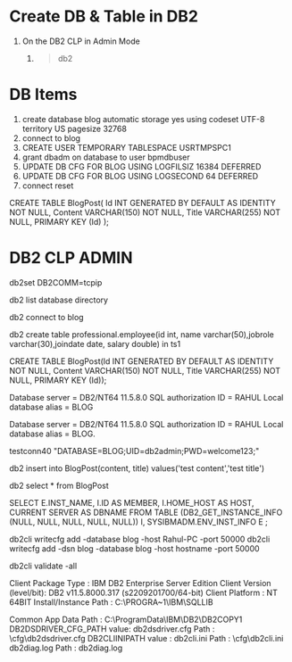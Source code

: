 

# Create DB & Table in DB2 

   
1. On the DB2 CLP in Admin Mode
   1. > db2

# DB Items
1. create database blog automatic storage yes using codeset UTF-8 territory US pagesize 32768 
2. connect to blog
3. CREATE USER TEMPORARY TABLESPACE USRTMPSPC1
4. grant dbadm on database to user bpmdbuser
5. UPDATE DB CFG FOR BLOG USING LOGFILSIZ 16384 DEFERRED
6. UPDATE DB CFG FOR BLOG USING LOGSECOND 64 DEFERRED
7. connect reset


CREATE TABLE BlogPost(
	Id INT GENERATED BY DEFAULT AS IDENTITY NOT NULL,
	Content VARCHAR(150) NOT NULL,
	Title VARCHAR(255) NOT NULL,
	PRIMARY KEY (Id)
);

# DB2 CLP ADMIN

db2set DB2COMM=tcpip

db2 list database directory

db2 connect to blog 


db2 create table professional.employee(id int, name 
varchar(50),jobrole varchar(30),joindate date, 
salary double) in ts1    


CREATE TABLE BlogPost(Id INT GENERATED BY DEFAULT AS IDENTITY NOT NULL, Content VARCHAR(150) NOT NULL, Title VARCHAR(255) NOT NULL, PRIMARY KEY (Id));


 Database server        = DB2/NT64 11.5.8.0
 SQL authorization ID   = RAHUL
 Local database alias   = BLOG


Database server        = DB2/NT64 11.5.8.0
 SQL authorization ID   = RAHUL
 Local database alias   = BLOG.



testconn40 "DATABASE=BLOG;UID=db2admin;PWD=welcome123;"

db2 insert into BlogPost(content, title) values('test content','test title')

db2 select * from BlogPost


SELECT E.INST_NAME, I.ID AS MEMBER, I.HOME_HOST AS HOST, CURRENT SERVER AS DBNAME FROM TABLE (DB2_GET_INSTANCE_INFO (NULL, NULL, NULL, NULL, NULL)) I, SYSIBMADM.ENV_INST_INFO E ;


db2cli writecfg add -database blog -host Rahul-PC -port 50000
db2cli writecfg add -dsn blog -database blog -host hostname -port 50000

db2cli validate -all



Client Package Type       : IBM DB2 Enterprise Server Edition
Client Version (level/bit): DB2 v11.5.8000.317 (s2209201700/64-bit)
Client Platform           : NT 64BIT
Install/Instance Path     : C:\PROGRA~1\IBM\SQLLIB

Common App Data Path      : C:\ProgramData\IBM\DB2\DB2COPY1
DB2DSDRIVER_CFG_PATH value: <not-set>
db2dsdriver.cfg Path      : <Common App Data Path>\cfg\db2dsdriver.cfg
DB2CLIINIPATH value       : <not-set>
db2cli.ini Path           : <Common App Data Path>\cfg\db2cli.ini
db2diag.log Path          : db2diag.log

